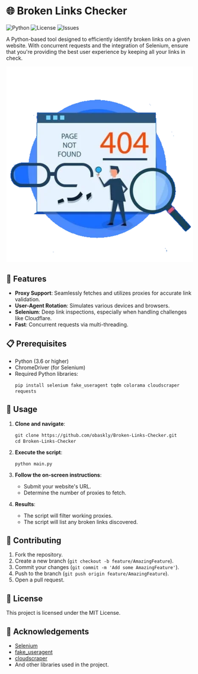 # 🌐 Broken Links Checker

![Python](https://img.shields.io/badge/Python-3.6%2B-blue)
![License](https://img.shields.io/badge/license-MIT-green)
![Issues](https://img.shields.io/github/issues-raw/your-username/repository-name)

A Python-based tool designed to efficiently identify broken links on a given website. With concurrent requests and the integration of Selenium, ensure that you're providing the best user experience by keeping all your links in check.

<p align="center">
    <img src="imageedit_39_6561019352-1.png" width="600" alt="Broken Links Checker Screenshot/GIF">
</p>

## 🚀 Features

- **Proxy Support**: Seamlessly fetches and utilizes proxies for accurate link validation.
- **User-Agent Rotation**: Simulates various devices and browsers.
- **Selenium**: Deep link inspections, especially when handling challenges like Cloudflare.
- **Fast**: Concurrent requests via multi-threading.

## 📋 Prerequisites

- Python (3.6 or higher)
- ChromeDriver (for Selenium)
- Required Python libraries:
  ```
  pip install selenium fake_useragent tqdm colorama cloudscraper requests
  ```

## 🎈 Usage

1. **Clone and navigate**:
   ```
   git clone https://github.com/obaskly/Broken-Links-Checker.git
   cd Broken-Links-Checker
   ```

2. **Execute the script**:
   ```
   python main.py
   ```

3. **Follow the on-screen instructions**:
   - Submit your website's URL.
   - Determine the number of proxies to fetch.

4. **Results**:
   - The script will filter working proxies.
   - The script will list any broken links discovered.

## 🤝 Contributing

1. Fork the repository.
2. Create a new branch (`git checkout -b feature/AmazingFeature`).
3. Commit your changes (`git commit -m 'Add some AmazingFeature'`).
4. Push to the branch (`git push origin feature/AmazingFeature`).
5. Open a pull request.

## 📜 License

This project is licensed under the MIT License.

## 🌟 Acknowledgements

- [Selenium](https://www.selenium.dev/)
- [fake_useragent](https://pypi.org/project/fake-useragent/)
- [cloudscraper](https://github.com/VeNoMouS/cloudscraper)
- And other libraries used in the project.
